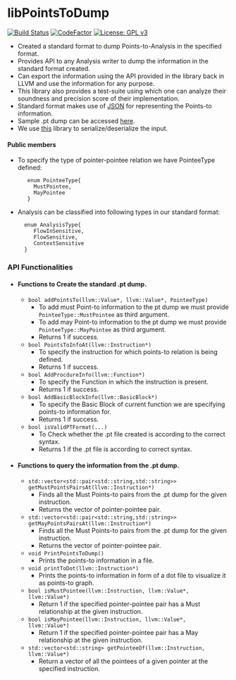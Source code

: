 # libPointsToDump
[![Build Status](https://travis-ci.com/mehul11jain/libPointsToDump.svg?token=uaLKCyzaK4p9XPrt7zpP&branch=main)](https://travis-ci.com/mehul11jain/libPointsToDump)
[![CodeFactor](https://www.codefactor.io/repository/github/mehul11jain/libpointstodump/badge)](https://www.codefactor.io/repository/github/mehul11jain/libpointstodump)
[![License: GPL v3](https://img.shields.io/badge/License-GPL%20v3-blue.svg)](http://www.gnu.org/licenses/gpl-3.0)
- Created a standard format to dump Points-to-Analysis in the specified format.
- Provides API to any Analysis writer to dump the information in the standard format created.
- Can export the information using the API provided in the library back in LLVM and use the information for any purpose.
- This library also provides a test-suite using which one can analyze their soundness and precision score of their implementation.
- Standard format makes use of [JSON](https://www.json.org/json-en.html) for representing the Points-to information.
- Sample .pt dump can be accessed [here](./sample.pt.json).
- We use [this](https://github.com/nlohmann/json) library to serialize/deserialize the input.

#### Public members

- To specify the type of pointer-pointee relation we have PointeeType defined:
   ```
      enum PointeeType{
        MustPointee,
        MayPointee
      } 
    ```
- Analysis can be classified into following types in our standard format:
  ```
    enum AnalysisType{
       FlowInSensitive,
       FlowSensitive,
       ContextSensitive
    }
  ```
  
### API Functionalities
* #### Functions to Create the standard .pt dump.
     - `bool addPointsTo(llvm::Value*, llvm::Value*, PointeeType)`
        - To add must Point-to information to the pt dump we must provide `PointeeType::MustPointee` as third argument.
        - To add may Point-to information to the pt dump we must provide `PointeeType::MayPointee` as third argument.
        - Returns 1 if success.     
     - `bool PointsToInfoAt(llvm::Instruction*)`
       - To specify the instruction for which points-to relation is being defined. 
       - Returns 1 if success.
     - `bool AddProcdureInfo(llvm::Function*)`
       - To specify the Function in which the instruction is present. 
       - Returns 1 if success.
     - `bool AddBasicBlockInfo(llvm::BasicBlock*)`
       - To specify the Basic Block of current function we are specifying points-to information for. 
       - Returns 1 if success.
     - `bool isValidPTFormat(...)`
       - To Check whether the .pt file created is according to the correct syntax.
       - Returns 1 if the .pt file is according to correct syntax.

- #### Functions to query the information from the .pt dump.
     - `std::vector<std::pair<std::string,std::string>> getMustPointsPairsAt(llvm::Instruction*)`
       - Finds all the Must Points-to pairs from the .pt dump for the given instruction.
       - Returns the vector of pointer-pointee pair.
     - `std::vector<std::pair<std::string,std::string>> getMayPointsPairsAt(llvm::Instruction*)`
       - Finds all the Must Points-to pairs from the .pt dump for the given instruction.
       - Returns the vector of pointer-pointee pair.
     - `void PrintPointsToDump()`
       - Prints the points-to information in a file.
     - `void printToDot(llvm::Instruction*)`
       - Prints the points-to information in form of a dot file to visualize it as points-to graph.
     - `bool isMustPointee(llvm::Instruction, llvm::Value*, llvm::Value*)`
       - Return 1 if the specified pointer-pointee pair has a Must relationship at the given instruction.
     - `bool isMayPointee(llvm::Instruction, llvm::Value*, llvm::Value*)`
       - Return 1 if the specified pointer-pointee pair has a May relationship at the given instruction. 
     - `std::vector<std::string> getPointeeOf(llvm::Instruction, llvm::Value*)`
       - Return a vector of all the pointees of a given pointer at the specified instruction.    
